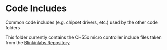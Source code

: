 # Code Includes

Common code includes (e.g. chipset drivers, etc.) used by the other code folders

This folder currently contains the CH55x micro controller include files taken from the [Blinkinlabs Repository](https://github.com/Blinkinlabs/ch554_sdcc)
